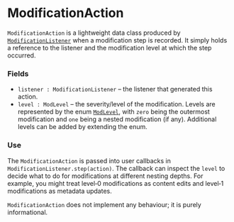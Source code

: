 # ModificationAction

`ModificationAction` is a lightweight data class produced by [`ModificationListener`](ModificationListener.md) when a modification step is recorded.  It simply holds a reference to the listener and the modification level at which the step occurred.

### Fields

- `listener : ModificationListener` – the listener that generated this action.
- `level : ModLevel` – the severity/level of the modification.  Levels are represented by the enum [`ModLevel`](ModLevel.md), with `zero` being the outermost modification and `one` being a nested modification (if any).  Additional levels can be added by extending the enum.

### Use

The `ModificationAction` is passed into user callbacks in `ModificationListener.step(action)`.  The callback can inspect the `level` to decide what to do for modifications at different nesting depths.  For example, you might treat level‑0 modifications as content edits and level‑1 modifications as metadata updates.

`ModificationAction` does not implement any behaviour; it is purely informational.
